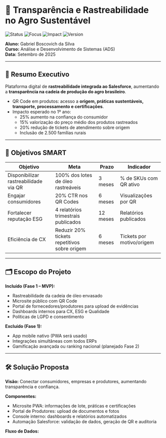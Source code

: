 # 🌱 Transparência e Rastreabilidade no Agro Sustentável

![Status](https://img.shields.io/badge/Status-Ongoing-blue?style=for-the-badge) 
![Focus](https://img.shields.io/badge/Focus-Agro%20%26%20Salesforce-green?style=for-the-badge) 
![Impact](https://img.shields.io/badge/Impact-Social-brightgreen?style=for-the-badge) 
![Version](https://img.shields.io/badge/Version-1.0-orange?style=for-the-badge)

**Aluno:** Gabriel Boscovich da Silva  
**Curso:** Análise e Desenvolvimento de Sistemas (ADS)  
**Data:** Setembro de 2025  

---

## 📄 Resumo Executivo
Plataforma digital de **rastreabilidade integrada ao Salesforce**, aumentando a **transparência na cadeia de produção do agro brasileiro**.  
- QR Code em produtos: acesso a **origem, práticas sustentáveis, transporte, processamento e certificações**.  
- Impacto esperado no 1º ano:
  - 25% aumento na confiança do consumidor
  - 15% valorização do preço médio dos produtos rastreados
  - 20% redução de tickets de atendimento sobre origem
  - Inclusão de 2.500 famílias rurais

---

## 🎯 Objetivos SMART

| Objetivo                               | Meta                                           | Prazo      | Indicador                       |
|----------------------------------------|-----------------------------------------------|------------|--------------------------------|
| Disponibilizar rastreabilidade via QR   | 100% dos lotes de óleo rastreáveis           | 3 meses    | % de SKUs com QR ativo         |
| Engajar consumidores                     | 20% CTR nos QR Codes                           | 6 meses    | Visualizações por QR           |
| Fortalecer reputação ESG                 | 4 relatórios trimestrais publicados          | 12 meses   | Relatórios publicados          |
| Eficiência de CX                         | Reduzir 20% tickets repetitivos sobre origem | 6 meses    | Tickets por motivo/origem      |

---

## 🗂 Escopo do Projeto

**Incluído (Fase 1 – MVP):**
- Rastreabilidade da cadeia de óleo envasado  
- Microsite público com QR Code  
- Portal de fornecedores/produtores para upload de evidências  
- Dashboards internos para CX, ESG e Qualidade  
- Políticas de LGPD e consentimento  

**Excluído (Fase 1):**
- App mobile nativo (PWA será usado)  
- Integrações simultâneas com todos ERPs  
- Gamificação avançada ou ranking nacional (planejado Fase 2)  

---

## 🛠 Solução Proposta

**Visão:** Conectar consumidores, empresas e produtores, aumentando transparência e confiança.  

**Componentes:**
- Microsite PWA: informações de lote, práticas e certificações  
- Portal de Produtores: upload de documentos e fotos  
- Console interno: dashboards e relatórios automatizados  
- Automação Salesforce: validação de dados, geração de QR e auditoria  

**Fluxo de Dados:**
